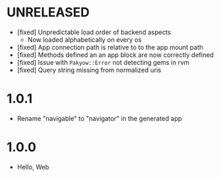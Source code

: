 # UNRELEASED

  * [fixed] Unpredictable load order of backend aspects
    * Now loaded alphabetically on every os
  * [fixed] App connection path is relative to to the app mount path
  * [fixed] Methods defined an an app block are now correctly defined
  * [fixed] Issue with `Pakyow::Error` not detecting gems in rvm
  * [fixed] Query string missing from normalized uris

# 1.0.1

  * Rename "navigable" to "navigator" in the generated app

# 1.0.0

  * Hello, Web
